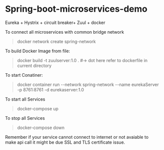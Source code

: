 # Spring-boot-microservices-demo

Eureka + Hystrix + circuit breaker+ Zuul + docker

To connect all microservices with common bridge network
>docker network create spring-network

To build Docker Image from file:
>docker build -t zuulserver:1.0 . #-> dot here refer to dockerfile in current directory


To start Conatiner:
>docker container run --network spring-network --name eurekaServer -p 8761:8761 -d eurekaserver:1.0

To start all Services
>docker-compose up

To stop all Services
>docker-compose down

Remember if your service cannot connect to internet or not avaiable to make api call it might be due SSL and TLS certificate issue.





